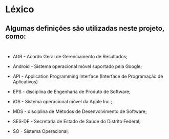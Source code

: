 # Léxico

## Algumas definições são utilizadas neste projeto, como: <br><br>

* AGR - Acordo Geral de Gerenciamento de Resultados;

* Android - Sistema operacional móvel suportado pela Google;

* API - Application Programming Interface (Interface de Programação de Aplicativos)

* EPS - disciplina de Engenharia de Produto de Software;

* iOS - Sistema operacional móvel da Apple Inc.;

* MDS - disciplina de Métodos de Desenvolvimento de Software;

* SES-DF - Secretaria de Estado de Saúde do Distrito Federal;

* SO - Sistema Operacional;
